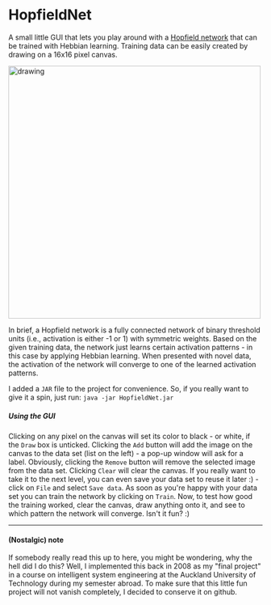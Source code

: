 # HopfieldNet

A small little GUI that lets you play around with a [Hopfield network](https://en.wikipedia.org/wiki/Hopfield_network) that can be trained with Hebbian learning. Training data can be easily created by drawing on a 16x16 pixel canvas.

<img src="/srv/projects/HopfieldNet/screenshotGUI.png" alt="drawing" width="500"/>

In brief, a Hopfield network is a fully connected network of binary threshold units (i.e., activation is either -1 or 1) with symmetric weights. Based on the given training data, the network just learns certain activation patterns - in this case by applying Hebbian learning. When presented with novel data, the activation of the network will converge to one of the learned activation patterns.

I added a `JAR` file to the project for convenience. So, if you really want to give it a spin, just run:
`java -jar HopfieldNet.jar`

##### Using the GUI

Clicking on any pixel on the canvas will set its color to black - or white, if the `Draw` box is unticked. Clicking the `Add` button will add the image on the canvas to the data set (list on the left) - a pop-up window will ask for a label. Obviously, clicking the `Remove` button will remove the selected image from the data set. Clicking `Clear` will clear the canvas. If you really want to take it to the next level, you can even save your data set to reuse it later :) - click on `File` and select `Save data`.
As soon as you're happy with your data set you can train the network by clicking on `Train`. Now, to test how good the training worked, clear the canvas, draw anything onto it, and see to which pattern the network will converge. Isn't it fun? :)

---
#### (Nostalgic) note
If somebody really read this up to here, you might be wondering, why the hell did I do this? Well, I implemented this back in 2008 as my "final project" in a course on intelligent system engineering at the Auckland University of Technology during my semester abroad. To make sure that this little fun project will not vanish completely, I decided to conserve it on github.